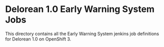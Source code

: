 # Delorean 1.0 Early Warning System Jobs

This directory contains all the Early Warning System jenkins job definitions for Delorean 1.0 on OpenShift 3.